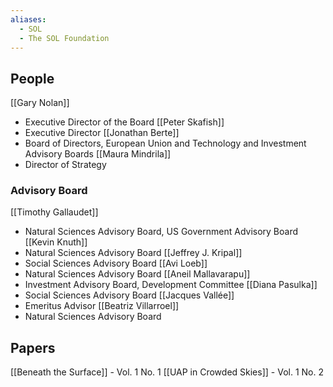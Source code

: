 ```yaml
---
aliases:
  - SOL
  - The SOL Foundation
---
```

## People
[[Gary Nolan]]
- Executive Director of the Board
[[Peter Skafish]]
- Executive Director
[[Jonathan Berte]]
- Board of Directors, European Union and Technology and Investment Advisory Boards
[[Maura Mindrila]]
- Director of Strategy

### Advisory Board
[[Timothy Gallaudet]]
- Natural Sciences Advisory Board, US Government Advisory Board
[[Kevin Knuth]]
- Natural Sciences Advisory Board
[[Jeffrey J. Kripal]]
- Social Sciences Advisory Board
[[Avi Loeb]]
- Natural Sciences Advisory Board
[[Aneil Mallavarapu]]
- Investment Advisory Board, Development Committee
[[Diana Pasulka]]
- Social Sciences Advisory Board
[[Jacques Vallée]]
- Emeritus Advisor
[[Beatriz Villarroel]]
- Natural Sciences Advisory Board

## Papers

[[Beneath the Surface]] - Vol. 1 No. 1
[[UAP in Crowded Skies]] - Vol. 1 No. 2

